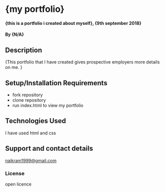 # {my portfolio}
#### {this is a portfolio i created about myself}, {9th september 2018}
#### By **{N/A}**
## Description
{This portfolio that I have created gives prospective employers more details on me. }
## Setup/Installation Requirements
* fork repository
* clone repository
* run index.html to view my portfolio



## Technologies Used
I have used html and css
## Support and contact details
naikram1999@gmail.com
### License
open licence